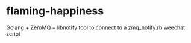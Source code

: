 flaming-happiness
=================

Golang + ZeroMQ + libnotify tool to connect to a zmq_notify.rb weechat script
